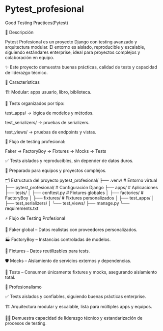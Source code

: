 # Pytest_profesional
Good Testing Practices(Pytest)

📄 Descripción

Pytest Profesional es un proyecto Django con testing avanzado y arquitectura modular.
El entorno es aislado, reproducible y escalable, siguiendo estándares enterprise, ideal para proyectos complejos y colaboración en equipo.

✨ Este proyecto demuestra buenas prácticas, calidad de tests y capacidad de liderazgo técnico.

🌟 Características

🏗 Modular: apps usuario, libro, biblioteca.

🧪 Tests organizados por tipo:

test_apps/ → lógica de modelos y métodos.

test_serializers/ → pruebas de serializers.

test_views/ → pruebas de endpoints y vistas.

🔄 Flujo de testing profesional:

Faker → FactoryBoy → Fixtures → Mocks → Tests


✅ Tests aislados y reproducibles, sin depender de datos duros.

👥 Preparado para equipos y proyectos complejos.

🗂 Estructura del proyecto
pytest_profesional/
├── .venv/                   # Entorno virtual
├── pytest_profesional/       # Configuración Django
├── apps/                     # Aplicaciones
├── tests/
│   ├── conftest.py           # Fixtures globales
│   ├── factories/            # FactoryBoy
│   ├── fixtures/             # Fixtures personalizados
│   ├── test_apps/
│   ├── test_serializers/
│   └── test_views/
├── manage.py
└── requirements.txt

⚡ Flujo de Testing Profesional

🎲 Faker global – Datos realistas con proveedores personalizados.

🏭 FactoryBoy – Instancias controladas de modelos.

🧩 Fixtures – Datos reutilizables para tests.

🛡 Mocks – Aislamiento de servicios externos y dependencias.

🧪 Tests – Consumen únicamente fixtures y mocks, asegurando aislamiento total.


🎯 Profesionalismo

✅ Tests aislados y confiables, siguiendo buenas prácticas enterprise.

🏗 Arquitectura modular y escalable, lista para múltiples apps y equipos.

👨‍💻 Demuestra capacidad de liderazgo técnico y estandarización de procesos de testing.
